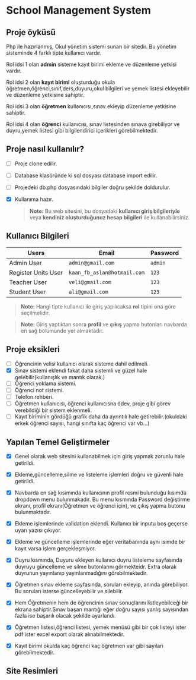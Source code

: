 # School Management System
 ## Proje  öyküsü
 Php ile hazırlanmış, Okul yönetim sistemi sunan bir sitedir. Bu yönetim sisteminde 4 farklı tipte kullanıcı vardır.

Rol idsi 1 olan **admin** sisteme kayıt birimi ekleme ve düzenleme yetkisi vardır.

Rol idsi 2 olan **kayıt birimi** oluşturduğu okula öğretmen,öğrenci,sınıf,ders,duyuru,okul bilgileri ve yemek listesi ekleyebilir ve düzenleme yetkisine sahiptir.

Rol idsi 3 olan **öğretmen** kullanıcısı,sınav ekleyip düzenleme yetkisine sahiptir.

Rol idsi 4 olan **öğrenci** kullanıcısı, sınav listesinden sınava girebiliyor ve duyru,yemek listesi gibi bilgilendirici içerikleri görebilmektedir.


 ## Proje nasıl kullanılır?
- [ ] Proje clone edilir.
- [ ] Database klasöründe ki sql dosyası database import edilir.
- [ ] Projedeki db.php dosyasındaki bilgiler doğru şekilde doldurulur.
- [X] Kullanıma hazır.
      
   > **Note:**  Bu web sitesini, bu dosyadaki **kullanıcı giriş bilgileriyle**  veya **kendiniz oluşturduğunuz hesap bilgileri**  ile kullanabilirsiniz.
   
 ## Kullanıcı Bilgileri
 

| Users               |Email                          |Password                         |
|----------------|-------------------------------|-----------------------------|
|Admin User       |         `admin@gmail.com`              |`admin`          |
|Register Units User     |`kaan_fb_aslan@hotmail.com`          |`123`           |
|Teacher User          |`veli@gmail.com	`                   |`123`
|Student User          |`ali@gmail.com		`                   |`123`

   > **Note:**  Hangi tipte kullanıcı ile giriş yapılıcaksa **rol** tipini ona göre seçilmelidir.

   > **Note:**  Giriş yaptıktan sonra **profil** ve **çıkış** yapma butonları navbarda en sağ bölümünde yer almaktadır.

 ## Proje eksikleri
-  [ ] Öğrencinin velisi kullanıcı olarak sisteme dahil edilmeli.
 - [X] Sınav sistemi eklendi fakat daha sistemli ve güzel hale gelebilir(kullanışlık ve mantık olarak.)
 - [ ] Öğrenci yoklama sistemi.
 - [ ] Öğrenci not sistemi.
 - [ ] Telefon rehberi.
 - [ ] Öğretmen kullanıcısı, öğrenci kullanıcısna ödev, proje gibi görev verebildiği bir sistem eklenmeli.
 - [ ] Kayıt biriminin gördüğü grafik daha da ayrıntılı hale getirebilir.(okuldaki erkek öğrenci sayısı, hangi sınıfta kaç öğrenci var vb...)

 ## Yapılan Temel Geliştirmeler
 - [X] Genel olarak web sitesini kullanabilmek için giriş yapmak zorunlu hale getirildi.
 - [X] Ekleme,güncelleme,silme ve listeleme işlemleri doğru ve güvenli hale getirildi.
 - [X] Navbarda en sağ kısımında kullanıcının profil resmi bulunduğu kısımda dropdown menu bulunmakadır. Bu menu kısmında Password değiştirme ekranı, profil ekranı(Öğretmen ve öğrenci için), ve çıkış yapma butonu bulunmaktadır.
 - [X] Ekleme işlemlerinde validation eklendi. Kullanıcı bir inputu boş geçerse uyarı yazısı çıkıyor.
 - [X] Ekleme ve güncelleme işlemlerinde eğer veritabanında aynı isimde bir kayıt varsa işlem gerçekleşmiyor. 
 - [X] Duyru kısmında, Duyuru ekleyen kullanıcı duyru listeleme sayfasında duyruyu güncelleme ve silme butonlarını görmekteidr. Extra olarak duyrunun yayınlanıp yayınlanmadığını görebilmektedir.
 - [X] Öğretmen sınav ekleme sayfasında, soruları ekleyip, anında görebiliyor. Bu soruları isterse güncelleyebilir ve silebilir. 
 - [X] Hem Öğretmenin hem de öğrencinin sınav sonuçlarını listleyebilceği bir ekrana sahiptir.Sınav başarı mantığı eğer doğru sayısı yanlış sayısından fazla ise başarılı olacak şekilde ayarlandı.
 - [X] Öğretmen listesi,öğrenci listesi, yemek menüsü gibi bir çok listeyi ister pdf ister excel export olarak alınabilmektedir.
 - [X] Kayıt birimi okulda kaç öğrenci kaç öğretmen var gibi sayıları görebilmektedir.

      
## Site Resimleri


